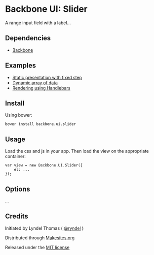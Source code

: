 # Backbone UI: Slider

A range input field with a label...


## Dependencies

* [Backbone](http://backbonejs.org)


## Examples

* [Static presentation with fixed step](http://rawgit.com/backbone-ui/slider/master/examples/static.html)
* [Dynamic array of data](http://rawgit.com/backbone-ui/slider/master/examples/data.html)
* [Rendering using Handlebars](http://rawgit.com/backbone-ui/slider/master/examples/handlebars.html)


## Install

Using bower:
```
bower install backbone.ui.slider
```


## Usage

Load the css and js in your app. Then load the view on the appropriate container:
```
var view = new Backbone.UI.Slider({
	el: ...
});
```

## Options

...


## Credits

Initiated by Lyndel Thomas ( [@ryndel](http://github.com/ryndel) )

Distributed through [Makesites.org](http://makesites.org/)

Released under the [MIT license](http://makesites.org/licenses/MIT)


